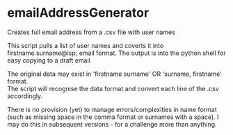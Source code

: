 # emailAddressGenerator
Creates full email address from a .csv file with user names

This script pulls a list of user names and coverts it into firstname.surname@isp; email format.  The output is into the python shell for easy copying to a draft email

The original data may exist in 'firstname surname' OR 'surname, firstname' format.  
The script will recognise the data format and convert each line of the .csv accordingly.

There is no provision (yet) to manage errors/complexities in name format (such as missing space in the comma format or surnames with a space).  I may do this in subsequent versions - for a challenge more than anything.
